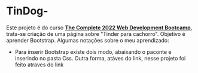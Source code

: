 # TinDog-
Este projeto é do curso [**The Complete 2022 Web Development Bootcamp**](https://www.udemy.com/share/1013gG3@wWIIHL6zwiEoC-l5ZAV0Mq0VclJPsAmlo6waxpFj7QDy8_3FSQLWmkx6I3WZBKvn/), trata-se criação de uma página sobre "Tinder para cachorro". Objetivo é aprender Bootstrap.
Algumas notações sobre o meu aprendizado:

* Para inserir Bootstrap existe dois modo, abaixando o paconte e inserindo no pasta Css. Outra forma, atáves do link, nesse projeto foi feito atraves do link

 ``` <link>